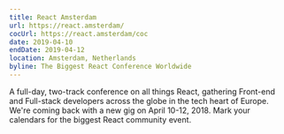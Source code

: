 ```yaml
---
title: React Amsterdam
url: https://react.amsterdam/
cocUrl: https://react.amsterdam/coc
date: 2019-04-10
endDate: 2019-04-12
location: Amsterdam, Netherlands
byline: The Biggest React Conference Worldwide
---
```


A full-day, two-track conference on all things React, gathering Front-end and Full-stack developers across the globe in the tech heart of Europe. We're coming back with a new gig on April 10-12, 2018. Mark your calendars for the biggest React community event.
